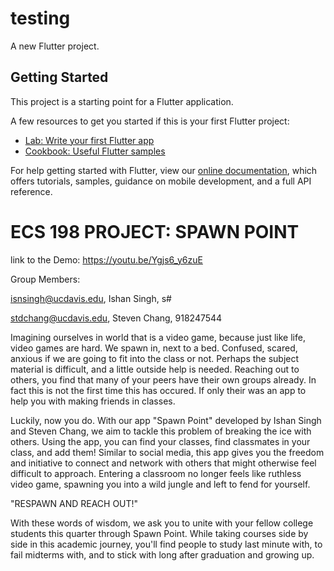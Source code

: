# testing

A new Flutter project.

## Getting Started

This project is a starting point for a Flutter application.

A few resources to get you started if this is your first Flutter project:

- [Lab: Write your first Flutter app](https://flutter.dev/docs/get-started/codelab)
- [Cookbook: Useful Flutter samples](https://flutter.dev/docs/cookbook)

For help getting started with Flutter, view our
[online documentation](https://flutter.dev/docs), which offers tutorials,
samples, guidance on mobile development, and a full API reference.


# ECS 198 PROJECT: SPAWN POINT
link to the Demo: https://youtu.be/Ygjs6_y6zuE


Group Members:


isnsingh@ucdavis.edu, Ishan Singh, s#


stdchang@ucdavis.edu, Steven Chang, 918247544



Imagining ourselves in world that is a video game, because just like life, video games are hard. 
We spawn in, next to a bed. Confused, scared, anxious if we are going to fit into the class or not. 
Perhaps the subject material is difficult, and a little outside help is needed. 
Reaching out to others, you find that many of your peers have their own groups already. 
In fact this is not the first time this has occured. 
If only their was an app to help you with making friends in classes.


Luckily, now you do.
With our app "Spawn Point" developed by Ishan Singh and Steven Chang, we aim to tackle this problem of breaking the ice with others. Using the app, you can find your classes, find classmates in your class, and add them! Similar to social media, this app gives you the freedom and initiative to connect and network with others that might otherwise feel difficult to approach. Entering a classroom no longer feels like ruthless video game, spawning you into a wild jungle and left to fend for yourself.


"RESPAWN AND REACH OUT!"


With these words of wisdom, we ask you to unite with your fellow college students this quarter through Spawn Point. While taking courses side by side in this academic journey, you'll find people to study last minute with, to fail midterms with, and to stick with long after graduation and growing up.
